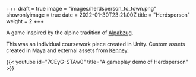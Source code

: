 +++
draft = true
image = "images/herdsperson_to_town.png"
showonlyimage = true
date = 2022-01-30T23:21:00Z
title = "Herdsperson"
weight = 2
+++

A game inspired by the alpine tradition of [Alpabzug](https://en.wikipedia.org/wiki/Almabtrieb). 

<!--more-->

This was an individual coursework piece created in Unity. Custom assets created in Maya and external assets from [Kenney](https://kenney.nl/assets).

{{< youtube id="7CEyG-STAw0" title="A gameplay demo of Herdsperson" >}}